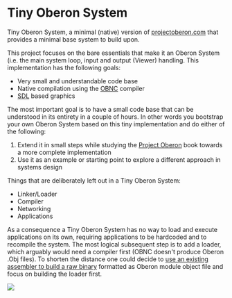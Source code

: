 # Tiny Oberon System

Tiny Oberon System, a minimal (native) version of [projectoberon.com](http://www.projectoberon.com) that provides a minimal base system to build upon.

This project focuses on the bare essentials that make it an Oberon System (i.e. the main system loop, input and output (Viewer) handling.
This implementation has the following goals:

* Very small and understandable code base
* Native compilation using the [OBNC](http://miasap.se/obnc/) compiler
* [SDL](https://www.libsdl.org/) based graphics

The most important goal is to have a small code base that can be understood in its entirety in a couple of hours.
In other words you bootstrap your own Oberon System based on this tiny implementation and do either of the following:

1. Extend it in small steps while studying the [Project Oberon](http://www.projectoberon.com) book towards a more complete implementation
2. Use it as an example or starting point to explore a different approach in systems design

Things that are deliberately left out in a Tiny Oberon System:

* Linker/Loader
* Compiler
* Networking
* Applications

As a consequence a Tiny Oberon System has no way to load and execute applications on its own, requiring applications to be hardcoded and to recompile the system.
The most logical subsequent step is to add a loader, which arguably would need a compiler first (OBNC doesn't produce Oberon .Obj files). To shorten the distance one could decide to [use an existing assembler to build a raw binary](https://www.nasm.us/doc/nasmdoc7.html#section-7.1.3) formatted as Oberon module object file and focus on building the loader first.

![](https://i.imgur.com/CU32coq.png)
